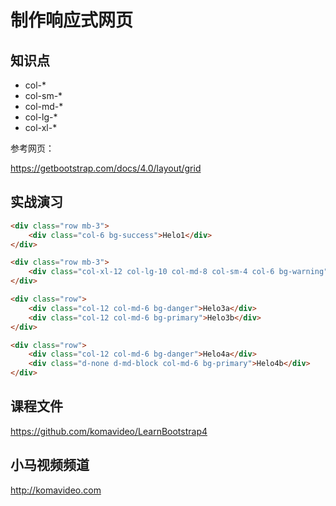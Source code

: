 制作响应式网页
=============

## 知识点

* col-*
* col-sm-*
* col-md-*
* col-lg-*
* col-xl-*

参考网页：

https://getbootstrap.com/docs/4.0/layout/grid

## 实战演习

~~~html
<div class="row mb-3">
    <div class="col-6 bg-success">Helo1</div>
</div>

<div class="row mb-3">
    <div class="col-xl-12 col-lg-10 col-md-8 col-sm-4 col-6 bg-warning">Helo2</div>
</div>

<div class="row">
    <div class="col-12 col-md-6 bg-danger">Helo3a</div>
    <div class="col-12 col-md-6 bg-primary">Helo3b</div>
</div>

<div class="row">
    <div class="col-12 col-md-6 bg-danger">Helo4a</div>
    <div class="d-none d-md-block col-md-6 bg-primary">Helo4b</div>
</div>
~~~

## 课程文件

https://github.com/komavideo/LearnBootstrap4

## 小马视频频道

http://komavideo.com
